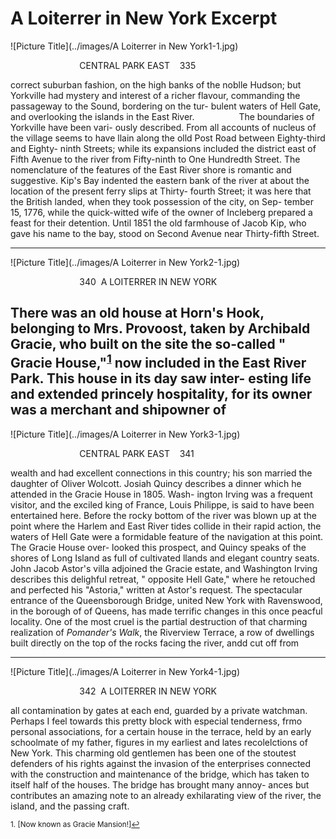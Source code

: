 A Loiterrer in New York Excerpt
===

![Picture Title](../images/A Loiterrer in New York1-1.jpg)

&nbsp;&nbsp;&nbsp;&nbsp;&nbsp;&nbsp;&nbsp;&nbsp;&nbsp;&nbsp;&nbsp;&nbsp;&nbsp;&nbsp;&nbsp;&nbsp;&nbsp;&nbsp;&nbsp;&nbsp;&nbsp;&nbsp;&nbsp;&nbsp;&nbsp;&nbsp;&nbsp;&nbsp;CENTRAL PARK EAST &nbsp;&nbsp; 335

correct suburban fashion, on the high banks of
the noblle Hudson; but Yorkville had mystery 
and interest of a richer flavour, commanding the 
passageway to the Sound, bordering on the tur-
bulent waters of Hell Gate, and overlooking the 
islands in the East River.
&nbsp;&nbsp;&nbsp;&nbsp;&nbsp;&nbsp;&nbsp;&nbsp;&nbsp;&nbsp;&nbsp;&nbsp;&nbsp;&nbsp;&nbsp;&nbsp;&nbsp;The boundaries of Yorkville have been vari-
ously described.  From all accounts of nucleus
of the village seems to have llain along the olld
Post Road between Eighty-third and Eighty-
ninth Streets; while its expansions included the 
district east of Fifth Avenue to the river from
Fifty-ninth to One Hundredth Street.  The 
nomenclature of the features of the East River
shore is romantic and suggestive. Kip's Bay
indented the eastern bank of the river at about 
the location of the present ferry slips at Thirty-
fourth Street; it was here that the British landed,
when they took possession of the city, on Sep-
tember 15, 1776, while the quick-witted wife of 
the owner of Incleberg prepared a feast for their
detention.  Until 1851 the old farmhouse of
Jacob Kip, who gave his name to the bay, stood
on Second Avenue near Thirty-fifth Street.

  ---


![Picture Title](../images/A Loiterrer in New York2-1.jpg)

&nbsp;&nbsp;&nbsp;&nbsp;&nbsp;&nbsp;&nbsp;&nbsp;&nbsp;&nbsp;&nbsp;&nbsp;&nbsp;&nbsp;&nbsp;&nbsp;&nbsp;&nbsp;&nbsp;&nbsp;&nbsp;&nbsp;&nbsp;&nbsp;&nbsp;&nbsp;&nbsp;&nbsp;340&nbsp;&nbsp;A LOITERRER IN NEW YORK 

There was an old house at Horn's Hook,
belonging to Mrs. Provoost, taken by Archibald
Gracie, who built on the site the so-called
" Gracie House,"<sup><a href="#fn1" id="ref1">1</a></sup> now included in the East
River Park. This house in its day saw inter-
esting life and extended princely hospitality, for
its owner was a merchant and shipowner of
  ---
  
![Picture Title](../images/A Loiterrer in New York3-1.jpg)


&nbsp;&nbsp;&nbsp;&nbsp;&nbsp;&nbsp;&nbsp;&nbsp;&nbsp;&nbsp;&nbsp;&nbsp;&nbsp;&nbsp;&nbsp;&nbsp;&nbsp;&nbsp;&nbsp;&nbsp;&nbsp;&nbsp;&nbsp;&nbsp;&nbsp;&nbsp;&nbsp;&nbsp;CENTRAL PARK EAST &nbsp;&nbsp; 341

wealth and had excellent connections in this
country; his son married the daughter of Oliver
Wolcott. Josiah Quincy describes a dinner which
he attended in the Gracie House in 1805. Wash-
ington Irving was a frequent visitor, and the
exciled king of France, Louis Philippe, is said
to have been entertained here.
Before the rocky bottom of the river was blown
up at the point where the Harlem and East River
tides collide in their rapid action, the waters of 
Hell Gate were a formidable feature of the 
navigation at this point. The Gracie House over-
looked this prospect, and Quincy speaks of the 
shores of Long Island as full of cultivated llands
and elegant country seats. John Jacob Astor's 
villa adjoined the Gracie estate, and Washington 
Irving describes this delighful retreat, " opposite 
Hell Gate," where he retouched and perfected 
his "Astoria," written at Astor's request. 
The spectacular entrance of the Queensborough 
Bridge, united New York with Ravenswood, in 
the borough of of Queens, has made terrific changes
in this once peacful locality. One of the most 
cruel is the partial destruction of that charming 
realization of *Pomander's Walk*, the Riverview
Terrace, a row of dwellings built directly on the 
top of the rocks facing the river, andd cut off from

  ---
![Picture Title](../images/A Loiterrer in New York4-1.jpg)


&nbsp;&nbsp;&nbsp;&nbsp;&nbsp;&nbsp;&nbsp;&nbsp;&nbsp;&nbsp;&nbsp;&nbsp;&nbsp;&nbsp;&nbsp;&nbsp;&nbsp;&nbsp;&nbsp;&nbsp;&nbsp;&nbsp;&nbsp;&nbsp;&nbsp;&nbsp;&nbsp;&nbsp;342&nbsp;&nbsp;A LOITERRER IN NEW YORK 

all contamination by gates at each end, guarded 
by a private watchman. Perhaps I feel towards
this pretty block with especial tenderness, frmo 
personal associations, for a certain house in the 
terrace, held by an early schoolmate of my father,
figures in my earliest and lates recolelctions of 
New York. This charming old gentlemen has 
been one of the stoutest defenders of his rights
against the invasion of the enterprises connected
with the construction and maintenance of the 
bridge, which has taken to itself half of the
houses. The bridge has brought many annoy-
ances but contributes an amazing note to an 
already exhilarating view of the river, the island,
and the passing craft. 

<sup id="fn1">1. [Now known as Gracie Mansion!]<a href="#ref1" title="Jump back to footnote 1 in the text.">↩</a></sup>


